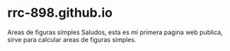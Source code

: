 # rrc-898.github.io
Areas de figuras simples
Saludos, esta es mi primera pagina web publica, sirve para calcular areas de figuras simples.
